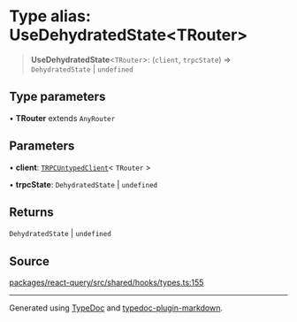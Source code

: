# Type alias: UseDehydratedState\<TRouter\>

> **UseDehydratedState**\<`TRouter`\>: (`client`, `trpcState`) => `DehydratedState` \| `undefined`

## Type parameters

• **TRouter** extends `AnyRouter`

## Parameters

• **client**: [`TRPCUntypedClient`](../../index/classes/TRPCUntypedClient.md)\< `TRouter` \>

• **trpcState**: `DehydratedState` \| `undefined`

## Returns

`DehydratedState` \| `undefined`

## Source

[packages/react-query/src/shared/hooks/types.ts:155](https://github.com/trpc/trpc/blob/caccce64/packages/react-query/src/shared/hooks/types.ts#L155)

***

Generated using [TypeDoc](https://typedoc.org) and [typedoc-plugin-markdown](https://typedoc-plugin-markdown.org).
